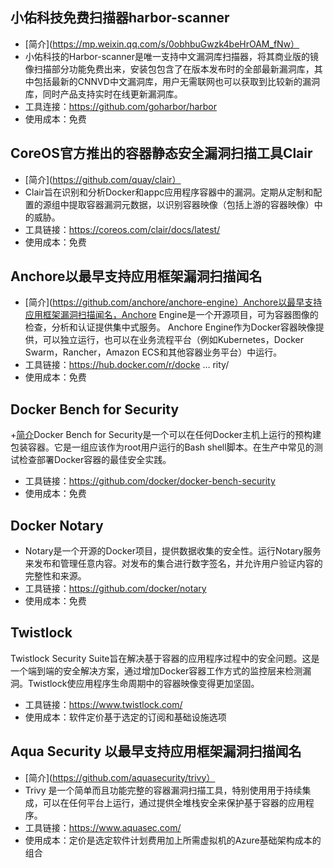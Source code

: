 ## 小佑科技免费扫描器harbor-scanner  
+ [简介](https://mp.weixin.qq.com/s/0obhbuGwzk4beHrOAM_fNw）  
+ 小佑科技的Harbor-scanner是唯一支持中文漏洞库扫描器，将其商业版的镜像扫描部分功能免费出来，安装包包含了在版本发布时的全部最新漏洞库，其中包括最新的CNNVD中文漏洞库，用户无需联网也可以获取到比较新的漏洞库，同时产品支持实时在线更新漏洞库。
+ 工具连接：https://github.com/goharbor/harbor
+ 使用成本：免费 

## CoreOS官方推出的容器静态安全漏洞扫描工具Clair   
+ [简介](https://github.com/quay/clair）   
+ Clair旨在识别和分析Docker和appc应用程序容器中的漏洞。定期从定制和配置的源组中提取容器漏洞元数据，以识别容器映像（包括上游的容器映像）中的威胁。   
+ 工具链接：https://coreos.com/clair/docs/latest/    
+ 使用成本：免费          

## Anchore以最早支持应用框架漏洞扫描闻名    
+ [简介](https://github.com/anchore/anchore-engine）Anchore以最早支持应用框架漏洞扫描闻名，Anchore Engine是一个开源项目，可为容器图像的检查，分析和认证提供集中式服务。 Anchore Engine作为Docker容器映像提供，可以独立运行，也可以在业务流程平台（例如Kubernetes，Docker Swarm，Rancher，Amazon ECS和其他容器业务平台）中运行。
+ 工具链接：https://hub.docker.com/r/docke … rity/    
+ 使用成本：免费

## Docker Bench for Security  
+[简介](https://www.cnblogs.com/Hi-blog/p/docker-bench-security.html)Docker Bench for Security是一个可以在任何Docker主机上运行的预构建包装容器。它是一组应该作为root用户运行的Bash shell脚本。在生产中常见的测试检查部署Docker容器的最佳安全实践。     
+ 工具链接：https://github.com/docker/docker-bench-security   
+ 使用成本：免费      

## Docker Notary   
+ Notary是一个开源的Docker项目，提供数据收集的安全性。运行Notary服务来发布和管理任意内容。对发布的集合进行数字签名，并允许用户验证内容的完整性和来源。 
+ 工具链接：https://github.com/docker/notary    
+ 使用成本：免费

## Twistlock  
Twistlock Security Suite旨在解决基于容器的应用程序过程中的安全问题。这是一个端到端的安全解决方案，通过增加Docker容器工作方式的监控层来检测漏洞。Twistlock使应用程序生命周期中的容器映像变得更加坚固。         
+ 工具链接：https://www.twistlock.com/   
+ 使用成本：软件定价基于选定的订阅和基础设施选项   

 ## Aqua Security 以最早支持应用框架漏洞扫描闻名     
+ [简介](https://github.com/aquasecurity/trivy）    
+ Trivy 是一个简单而且功能完整的容器漏洞扫描工具，特别使用用于持续集成，可以在任何平台上运行，通过提供全堆栈安全来保护基于容器的应用程序。     
+ 工具链接：https://www.aquasec.com/     
+ 使用成本：定价是选定软件计划费用加上所需虚拟机的Azure基础架构成本的组合    

